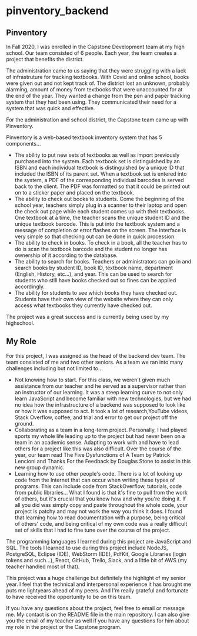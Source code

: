 # pinventory_backend

Pinventory
-----------------------
In Fall 2020, I was enrolled in the Capstone Development team at my high school. Our team consisted of 6 people. Each year, the team creates a project that benefits the district.

The administration came to us saying that they were struggling with a lack of infrastruture for tracking textbooks. With Covid and online school, books were given out and not kept track of. The district lost an unknown, probably alarming, amount of money from textbooks that were unaccounted for at the end of the year. They wanted a change from the pen and paper tracking system that they had been using. They communicated their need for a system that was quick and effective.

For the administration and school district, the Capstone team came up with Pinventory.

Pinventory is a web-based textbook inventory system that has 5 components...

- The ability to put new sets of textbooks as well as import previously purchased into the system. Each textbook set is distinguished by an ISBN and each individual textbook is distinguished by a unique ID that included the ISBN of its parent set. When a textbook set is entered into the system, a PDF of the corresponding individual barcodes is served back to the client. The PDF was formatted so that it could be printed out on to a sticker paper and placed on the textbook.
- The ability to check out books to students. Come the beginning of the school year, teachers simply plug in a scanner to their laptop and open the check out page while each student comes up with their textbooks. One textbook at a time, the teacher scans the unique student ID and the unique textbook barcode. This is put into the textbook system and a message of completion or error flashes on the screen. The interface is very simple so that checking out can be done in quick procession.
- The ability to check in books. To check in a book, all the teacher has to do is scan the textbook barcode and the student no longer has ownership of it according to the database.
- The ability to search for books. Teachers or administrators can go in and search books by student ID, book ID, textbook name, department (English, History, etc...), and year. This can be used to search for students who still have books checked out so fines can be applied accordingly.
- The ability for students to see which books they have checked out. Students have their own view of the website where they can only access what textbooks they currently have checked out. 

The project was a great success and is currently being used by my highschool.



My Role 
-----------------------
For this project, I was assigned as the head of the backend dev team. The team consisted of me and two other seniors. As a team we ran into many challenges including but not limited to...

- Not knowing how to start. For this class, we weren't given much assistance from our teacher and he served as a supervisor rather than an instructor of our learning. It was a steep learning curve to not only learn JavaScript and become familiar with new technologies, but we had no idea how the infrastructure of a backend was supposed to look like or how it was supposed to act. It took a lot of research,YouTube videos, Stack Overflow, coffee, and trial and error to get our project off the ground. 
- Collaborating as a team in a long-term project. Personally, I had played sports my whole life leading up to the project but had never been on a team in an academic sense. Adapting to work with and have to lead others for a project like this was also difficult. Over the course of the year, our team read The Five Dysfunctions of A Team by Patrick Lencioni and Thanks For the Feedback by Douglas Stone to assist in this new group dynamic.
- Learning how to use other people's code. There is a lot of looking up code from the Internet that can occur when writing these types of programs. This can include code from StackOverflow, tutorials, code from public libraries... What I found is that it's fine to pull from the work of others, but it's crucial that you know how and why you're doing it. If all you did was simply copy and paste throughout the whole code, your project is patchy and may not work the way you think it does. I found that learning how to read documentation with a purpose, being critical of others' code, and being critical of my own code was a really difficult set of skills that I had to fine tune over the course of the project. 

The programming languages I learned during this project are JavaScript and SQL.
The tools I learned to use during this project include NodeJS, PostgreSQL, Eclipse (IDE), WebStorm (IDE), PdfKit, Google Libraries (login tokens and such...), React, GitHub, Trello, Slack, and a little bit of AWS (my teacher handled most of that).

This project was a huge challenge but definitely the highlight of my senior year. I feel that the technical and interpersonal experience it has brought me puts me lightyears ahead of my peers. And I'm really grateful and fortunate to have received the opportunity to be on this team.


If you have any questions about the project, feel free to email or message me. My contact is on the README file in the main repository. 
I can also give you the email of my teacher as well if you have any questions for him about my role in the project or the Capstone program.
